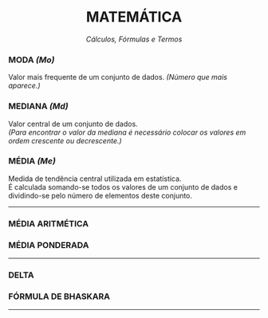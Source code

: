 <h1 align="center">MATEMÁTICA</h1>
<p align="center"><i>Cálculos, Fórmulas e Termos</i></p>

<h3>MODA <i>(Mo)</i></h3>
<p>Valor mais frequente de um conjunto de dados. <i>(Número que mais aparece.)</i>
</p>

<h3>MEDIANA <i>(Md)</i></h3>
<p>Valor central de um conjunto de dados.<br>
<i>(Para encontrar o valor da mediana é necessário colocar os valores em ordem crescente ou decrescente.)</i>
</p>

<h3>MÉDIA <i>(Me)</i></h3>
<p>Medida de tendência central utilizada em estatística.<br>
É calculada somando-se todos os valores de um conjunto de dados e dividindo-se pelo número de elementos deste conjunto.
</p>
<hr>

<h3>MÉDIA ARITMÉTICA</h3>
<p></p>

<h3>MÉDIA PONDERADA</h3>
<p></p>
<hr>

<h3>DELTA</h3>
<p></p>

<h3>FÓRMULA DE BHASKARA</h3>
<p></p>
<hr>
